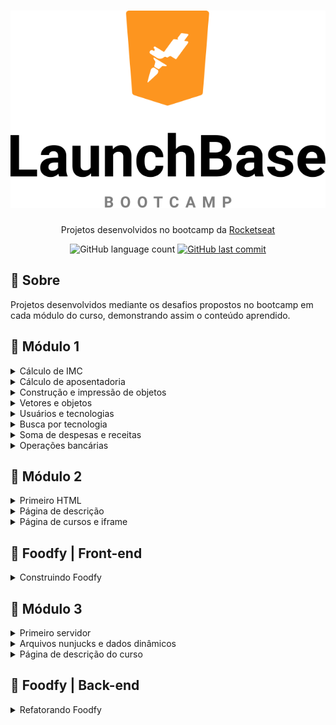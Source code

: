 <h1 align="center">
  <img src="/Images/launchbase.svg">
</h1>

<p align="center">Projetos desenvolvidos no bootcamp da <a href="https://www.rocketseat.com.br">Rocketseat</a></p>

<p align="center">
  <img alt="GitHub language count" src="https://img.shields.io/github/languages/count/frankjrp/RocketSeat_LaunchBase">
  
  <a href="https://github.com/frankjrp/RocketSeat-NLW/commits/master">
    <img alt="GitHub last commit" src="https://img.shields.io/github/last-commit/frankjrp/RocketSeat_LaunchBase">
  </a>
</p>

## 🔖 Sobre
Projetos desenvolvidos mediante os desafios propostos no bootcamp em cada módulo do curso, demonstrando assim o conteúdo aprendido.

## :rocket: Módulo 1
<details>
  <summary>Cálculo de IMC</summary>
  
  #### SOBRE
  - Crie um programa para calcular o IMC e nível de obesidade de uma pessoa.
  
  #### <a href="https://github.com/frankjrp/RocketSeat_LaunchBase/blob/master/M%C3%B3dulo_01/Desafio_01/Desafio_1-1_IMC.js">Resposta</a>
</details>

<details>
  <summary>Cálculo de aposentadoria</summary>
  
  #### SOBRE
  - Crie um programa para calcular a aposentadoria de uma pessoa.
  - *Obs.: Esse cálculo é fictício, dentro da aposentadoria existem muitos outros fatores para serem levados em conta.*
  
  #### <a href="https://github.com/frankjrp/RocketSeat_LaunchBase/blob/master/M%C3%B3dulo_01/Desafio_01/Desafio_1-1_Aposentadoria.js">Resposta</a>
</details>

<details>
  <summary>Construção e impressão de objetos</summary>
  
  #### SOBRE
  - Crie um programa que armazena dados da empresa Rocketseat dentro de um objeto chamado `empresa`.
  - Imprima em tela utilizando `console.log` o nome da empresa e seu endereço no seguinte formato:<br>
  `A empresa Rocketseat está localizada em Rua Guilherme Gembala, 260`
  
  #### <a href="https://github.com/frankjrp/RocketSeat_LaunchBase/blob/master/M%C3%B3dulo_01/Desafio_01/Desafio_1-2_Objetos.js">Resposta</a>
</details>

<details>
  <summary>Vetores e objetos</summary>
  
  #### SOBRE
  - Crie um programa com um objeto para armazenar dados de um programador como `nome`, `idade` e `tecnologias` que trabalha.
  - Um programador pode trabalhar com várias tecnologias, por isso armazene essas tecnologias em um array.
  - As tecnologias também devem ser objetos contendo `nome` e `especialidade`.
  - Imprima em tela o nome e especialidade da **primeira** tecnologia que o usuário utiliza no seguinte formato:<br>
  `O usuário Carlos tem 32 anos e usa a tecnologia C++ com especialidade em Desktop`
  
  #### <a href="https://github.com/frankjrp/RocketSeat_LaunchBase/blob/master/M%C3%B3dulo_01/Desafio_01/Desafio_1-2_Vetores.js">Resposta</a>
</details>

<details>
  <summary>Usuários e tecnologias</summary>
  
  #### SOBRE
  - Crie um programa que armazena um array de usuários (objetos), cada usuário tem um `nome` e suas `tecnologias.` (novo array)
  - Percorra a lista de usuários com uma estrutura de repetição imprimindo em tela as informações dos usuários, exemplo:<br>
  `Carlos trabalha com HTML, CSS`
  
  #### <a href="https://github.com/frankjrp/RocketSeat_LaunchBase/blob/master/M%C3%B3dulo_01/Desafio_01/Desafio_1-3_Usu%C3%A1riosTecnologias.js">Resposta</a>
</details>

<details>
  <summary>Busca por tecnologia</summary>
  
  #### SOBRE
  - Baseado no desafio anterior, utilize a mesma lista de usuários construída.
  - Crie uma função que recebe os dados de um objeto de usuário e retorna SE o usuário trabalha com CSS ou não. Essa função deve retornar um boolean `true/false`.
  - Percorra o array de usuários e, para cada um, verifique se o mesmo trabalha com CSS utilizando a função construída acima, se SIM, imprima em tela as informações do usuário.
  
  #### <a href="https://github.com/frankjrp/RocketSeat_LaunchBase/blob/master/M%C3%B3dulo_01/Desafio_01/Desafio_1-3_BuscaPorTecnologia.js">Resposta</a>
</details>

<details>
  <summary>Soma de despesas e receitas</summary>
  
  #### SOBRE
  - Crie um programa que calcula a soma de receitas e despesas de usuários e no fim retorna o saldo (`receitas - despesas`).
  - Utilize o array de usuários abaixo:<br>
  ```js
const usuarios = [
  {
    nome: "Salvio",
    receitas: [115.3, 48.7, 98.3, 14.5],
    despesas: [85.3, 13.5, 19.9]
  },
  {
    nome: "Marcio",
    receitas: [24.6, 214.3, 45.3],
    despesas: [185.3, 12.1, 120.0]
  },
  {
    nome: "Lucia",
    receitas: [9.8, 120.3, 340.2, 45.3],
    despesas: [450.2, 29.9]
  }
];
```
- Percorra o array de usuários e para cada usuário chame uma função chamada `calculaSaldo` que recebe como parâmetro as receitas e despesas do usuário.
- Crie uma segunda função que recebe como parâmetro um array de números e retorna a soma deles e use-a para calcular a soma de receitas e despesas dentro da função `calculaSaldo`.
- A função `calculaSaldo` deve utilizar a função `somaNumeros` para calcular a soma de receitas e despesas e no fim retornar o saldo do usuário, ou seja `receitas - despesas`.
- No fim exiba todos os usuários em tela, seu respectivo saldo e SE o saldo é POSITIVO ou NEGATIVO, exemplo:
```
Fulano possui saldo POSITIVO de 43.3
Sicrano possui saldo NEGATIVO de -90.3
```
  #### <a href="https://github.com/frankjrp/RocketSeat_LaunchBase/blob/master/M%C3%B3dulo_01/Desafio_01/Desafio_1-3_DespesasReceitas.js">Resposta</a>
</details>

<details>
  <summary>Operações bancárias</summary>
  
  #### SOBRE
  - Crie um programa para realizar operações bancárias na conta de um usuário.
  - Comece criando um objeto com o nome do usuário, suas transações e saldo.
  - As transações (transactions) devem iniciar como um array vazio `[]` e o saldo (balance) em `0` (zero).
  #### ADICIONAR TRANSAÇÕES
  - Crie uma função `createTransaction` para adicionar uma nova transação no array de transações de um usuário, essa função deve receber como parâmetro um objeto de transação que tem o seguinte formato:<br>
  ```
  {
  type: 'credit',
  value: 50.5
}
  ```
  - O `type` pode ser `credit` para créditos e `debit` para débitos da conta do usuário.
  - Quanto uma transação for do tipo `credit` ela deve também somar o valor do crédito no saldo (balance) do usuário.
  - Se for uma transação do tipo `debit` ela deve subtrair o valor do débito no saldo (balance) do usuário.
  #### RELATÓRIOS
  - Crie uma função chamada `getHigherTransactionByType` que recebe como parâmetro o tipo de transação `credit/debit`, percorre as transações do usuário e retorna o **objeto** da transação de maior valor com aquele tipo.
  - Crie uma função chamada `getAverageTransactionValue` que retorna o valor médio das transações de um usuário independente do seu tipo.
  - Crie uma função chamada `getTransactionsCount` que retorna o número de transações de cada tipo `credit/debit`, o retorno da função deve ser um objeto e seguir exatamente como o modelo apresentado abaixo:<br>
  `getTransactionsCount(); // { credit: 5, debit: 3 }`
  
  #### <a href="https://github.com/frankjrp/RocketSeat_LaunchBase/blob/master/M%C3%B3dulo_01/Desafio_01/Desafio_1-4_Opera%C3%A7%C3%B5esBanc%C3%A1rias.js">Resposta</a>
</details>

## :rocket: Módulo 2
<details>
  <summary>Primeiro HTML</summary>
  
  #### SOBRE
  - Criar um arquivo html que contenha um `favicon` e um header com 3 links: Comunidade, Email e Telefone.
  #### ESTILIZAÇÃO
  Você tem liberdade para escolher a estilização que preferir para esse desafio, mas alguns pontos são obrigatórios:
- Deve ser aplicado um background
- Deve ser utilizada a fonte Roboto
- O header precisa ocupar todo o espaço lateral e superior (body sem margin)
- O header precisa ter um espaçamento interno de 30px em todas as direções
- Os links devem ter um espaçamento de 30px entre si

<h1 align="center">
  <img src="/Images/desafio_2-1.PNG">
</h1>

 #### <a href="https://github.com/frankjrp/RocketSeat_LaunchBase/tree/master/M%C3%B3dulo_02/Desafio_02_1">Resposta</a>
</details>

<details>
  <summary>Página de descrição</summary>
  
  #### SOBRE
  - A partir do arquivo do desafio 2-1 (Primeiro HTML), adicionar um novo link no header chamado `Sobre`. Essa página deverá mostrar informações referentes a Rocketseat.
  #### INFORMAÇÕES DA PÁGINA
- Uma imagem da logo da empresa
- O nome da empresa
- Uma breve descrição da empresa
- Uma lista com as principais tecnologias utilizadas
- Links para as redes sociais da empresa (Github, Instagram e Facebook)
#### ESTILIZAÇÃO
  Você tem liberdade para escolher a estilização que preferir para esse desafio, mas alguns pontos são obrigatórios:
- A imagem deve ter uma borda e um formato circular
- Deve ser utilizada a fonte Roboto
- O nome da empresa e a imagem devem ser destacar do restante
- Os links das redes sociais devem ter alguma alteração visual quando o cursor do mouse passar por cima

<h1 align="center">
  <img src="/Images/desafio_2-2_1.PNG">
</h1>

<h1 align="center">
  <img src="/Images/desafio_2-2_2.PNG">
</h1>

#### <a href="https://github.com/frankjrp/RocketSeat_LaunchBase/tree/master/M%C3%B3dulo_02/Desafio_02_2">Resposta</a>
</details>

<details>
  <summary>Página de cursos e iframe</summary>
  
  #### SOBRE
  - A partir do arquivo do desafio 2-2 (Página de descrição), adicionar no header um link chamado `Conteúdos`. Essa página deve conter um grid onde devem ser mostrados os 3 principais cursos da Rocketseat: Starter, Launchbase e GoStack. Ao clicar em um dos cursos, deve ser aberta uma modal onde um iframe irá carregar as informações do curso selecionado.
  #### INFORMAÇÕES DA PÁGINA
- Título da página
- Grid com 3 colunas e 1 linha onde serão apresentados os cards dos cursos
#### INFORMAÇÕES DO CARD
- Logo do curso
- Título do curso
- Quantidade de módulos dos cursos
- Informação se o curso é gratuito ou pago
#### MODAL
- O modal deve conter um iframe que busca a página do curso (dica: basta adicionar `starter`, `launchbase` ou `gostack` ao final de `https://rocketseat.com.br/`). Além do botão de fechar o modal, é preciso implementar a funcionalidade de maximizar o modal (dica: utilize a mesma lógica implementada para fechar o `modalOverlay`, mas trabalhe com a classe `modal` e utilize o método `contains` do `classList` para verificar se o elemento está ou não com a classe `maximize`).
#### ESTILIZAÇÃO
  Você tem liberdade para escolher a estilização que preferir para esse desafio, mas alguns pontos são obrigatórios:
- Deve ser utilizado o grid para organizar os cursos
- O modal nunca deve abrir maximizado

<h1 align="center">
  <img src="/Images/desafio_2-3_1.PNG">
</h1>

<h1 align="center">
  <img src="/Images/desafio_2-3_2.PNG">
</h1>

<h1 align="center">
  <img src="/Images/desafio_2-3_3.PNG">
</h1>

<h1 align="center">
  <img src="/Images/desafio_2-3_4.PNG">
</h1>

#### <a href="https://github.com/frankjrp/RocketSeat_LaunchBase/tree/master/M%C3%B3dulo_02/Desafio_02_3">Resposta</a>
#### [Demonstração](https://www.loom.com/share/89006d5e3eb6438686992311a18a43f2)
</details>

## :rocket: Foodfy | Front-end
<details>
  <summary>Construindo Foodfy</summary>
  
  #### SOBRE
  - Nesse desafio você vai construir um site completo para uma empresa de receitas chamada Foodfy.
  #### REGRA
  - Na página de receitas, quando o usuário clica em uma receita, um `modal` deve aparecer em tela contendo as mesmas informações da receita que ele clicou.
  
<h1 align="center">
  <img src="/Images/foodfy.PNG">
</h1>

<h1 align="center">
  <img src="/Images/foodfy_modal.PNG">
</h1>
  
  #### <a href="https://github.com/frankjrp/RocketSeat_LaunchBase/tree/master/Foodfy">Resposta</a>
  #### [Demonstração](https://www.loom.com/share/4a537134137a4272859348b7416d22cc)
</details>

## :rocket: Módulo 3
<details>
  <summary>Primeiro servidor</summary>
  
  #### SOBRE
  - Nesse desafio você deve criar um servidor que tenha duas rotas que devem retornar o conteúdo dos html gerados no desafio 2-3 (Páginas de Cursos e Iframe). Além disso, deve ser implementando um arquivo padrão (layout.njk) que reaproveite o código em comum entre esses dois e também um arquivo que sirva uma página de erro 404.<br>
*Erro 404 é comum aparecer em páginas da internet, quando não foi encontrado nenhum conteúdo.*
  #### ARQUIVOS HTML
  - `courses.njk`: Arquivo referente à pagina de conteúdos, deve ser servido na rota raiz.
  - `about.njk`: Arquivo referente à pagina de descrição, deve ser servido na rota /about.
  - `layout.njk`: Arquivo referente à base comum entre as páginas.
  - `not-found.njk`: Arquivo referente à pagina de erro 404, deve ser servido quando for realizada uma requisição à uma página que não existe. Esse arquivo deve ter:
  
      - Layout.njk como base
      - Ter um texto informativo sobre o erro
  #### ESTILIZAÇÃO
  - Você tem liberdade para escolher a estilização que preferir para esse desafio.
  
<h1 align="center">
  <img src="/Images/desafio_3-1_1.PNG">
</h1>

<h1 align="center">
  <img src="/Images/desafio_3-1_2.PNG">
</h1>

<h1 align="center">
  <img src="/Images/desafio_3-1_3.PNG">
</h1>

<h1 align="center">
  <img src="/Images/desafio_3-1_4.PNG">
</h1>
  
  #### <a href="https://github.com/frankjrp/RocketSeat_LaunchBase/tree/master/M%C3%B3dulo_03/Desafio_03_1">Resposta</a>
  #### [Demonstração](https://www.loom.com/share/243ae1d8b09649ba8fb6609037fb9e63)
</details>

<details>
  <summary>Arquivos nunjucks e dados dinâmicos</summary>
  
  #### SOBRE
  - Nesse desafio você deve atualizar os arquivos com informações de cursos e descrição de forma dinâmica.
  #### ESTILIZAÇÃO
  - Você tem liberdade para escolher a estilização que preferir para esse desafio.
  #### NOTA
  - *São exatamente os mesmos layouts do desafio anterior (Primeiro servidor), porém, agora os dados são passados do back-end para o front-end de forma dinâmica.*
  
<h1 align="center">
  <img src="/Images/desafio_3-1_1.PNG">
</h1>

<h1 align="center">
  <img src="/Images/desafio_3-1_2.PNG">
</h1>

<h1 align="center">
  <img src="/Images/desafio_3-1_3.PNG">
</h1>

<h1 align="center">
  <img src="/Images/desafio_3-1_4.PNG">
</h1>
  
  #### <a href="https://github.com/frankjrp/RocketSeat_LaunchBase/tree/master/M%C3%B3dulo_03/Desafio_03_2">Resposta</a>
  #### [Demonstração](https://www.loom.com/share/243ae1d8b09649ba8fb6609037fb9e63)
</details>

<details>
  <summary>Página de descrição do curso</summary>
  
  #### SOBRE
  - Nesse desafio você deve criar uma página de descrição do curso que deve ser chamada no lugar da modal quando o usuário clicar no card do curso.
  #### ROTA
  - A rota também será a `/courses`, porém o id do curso será passado via route params (ex.: `/courses/id_do_curso`).
  #### INFORMAÇÕES
  - Layout padrão
  - Card do curso
  - Link que redireciona para a página do curso
  #### ESTILIZAÇÃO
  - Você tem liberdade para escolher a estilização que preferir para esse desafio.
  
<h1 align="center">
  <img src="/Images/desafio_3-1_1.PNG">
</h1>

<h1 align="center">
  <img src="/Images/desafio_3-3.PNG">
</h1>
  
  #### <a href="https://github.com/frankjrp/RocketSeat_LaunchBase/tree/master/M%C3%B3dulo_03/Desafio_03_3">Resposta</a>
  #### [Demonstração](https://www.loom.com/share/b96a8397b7bc4423a39ee0258c7b7a7d)
</details>

## :rocket: Foodfy | Back-end
<details>
  <summary>Refatorando Foodfy</summary>
  
  #### SOBRE
  - Nesse desafio você irá refatorar, ou seja, reescrever algumas partes, do seu código do desafio anterior, o Foodfy.
  - Até esse módulo não conhecíamos sobre back-end, ou seja, todos dados da nossa página ficavam no próprio front-end (arquivos HTML).
  - Agora que conhecemos sobre Node.js vamos tornar a exibição dos dados mais dinâmica.
  #### ARQUIVO DE DADOS
  - Crie um arquivo `data.js` na raiz do seu projeto com o conteúdo de [link](https://github.com/Rocketseat/bootcamp-launchbase-desafios-03/blob/master/assets/data.js).
  #### ALTERAÇÕES NO PROJETO
  - Use os dados das receitas contidos no arquivo `data.js` para a página de listagem de receitas e para a home.
  - Na home, liste as 6 primeiras receitas.
  - Na listagem, liste todas receitas do arquivo.
  - *Obs.: Você precisará converter seu projeto em um projeto Node.js usando Nunjucks para mostrar cada página.*
  #### DETALHE DA RECEITA
  - Ao clicar em uma receita, agora o usuário deve ser redirecionado para uma nova página contendo todas as informações da receita como ingredientes, modo de preparo e informações adicionais (todas essas informações estão contidas no arquivo `data.js`).
  - Na página de listagem não é mais necessário abrir o modal como tínhamos no desafio anterior do Foodfy.
  - *Obs.: A página do detalhe da receita precisa buscar no arquivo `data.js` apenas a receita desejada pelo usuário, por isso você usará de parâmetros na rota dessa página, por exemplo: `http://localhost:3000/recipes/3`, nesse caso estaríamos acessando os detalhes da receita com índice 3 no array de receitas (`recipes[3]`).*
  #### AÇÃO DE MOSTRAR/ESCONDER
  - Dentro da página do detalhe da receita, em cada seção "Ingredientes", "Modo de preparo" e "Informações adicionais" há um botão `Mostrar` ou `Esconder` que ao ser clicado deve mostrar ou esconder o texto abaixo do título baseado em seu estado de visibilidade.
  
<h1 align="center">
  <img src="/Images/foodfy_refatorado_1.PNG">
</h1>

<h1 align="center">
  <img src="/Images/foodfy_refatorado_2.PNG">
</h1>

<h1 align="center">
  <img src="/Images/foodfy_refatorado_3.PNG">
</h1>

<h1 align="center">
  <img src="/Images/foodfy_refatorado_4.PNG">
</h1>

<h1 align="center">
  <img src="/Images/foodfy_refatorado_5.PNG">
</h1>
  
  #### <a href="https://github.com/frankjrp/RocketSeat_LaunchBase/tree/master/Foodfy_Refatorado">Resposta</a>
  #### [Demonstração](https://www.loom.com/share/fe0117ba413042bd8a8d2df78d70019c)
</details>
